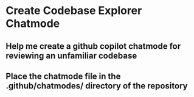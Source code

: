# Create Codebase Explorer Chatmode

## Help me create a github copilot chatmode for reviewing an unfamiliar codebase

## Place the chatmode file in the .github/chatmodes/ directory of the repository
